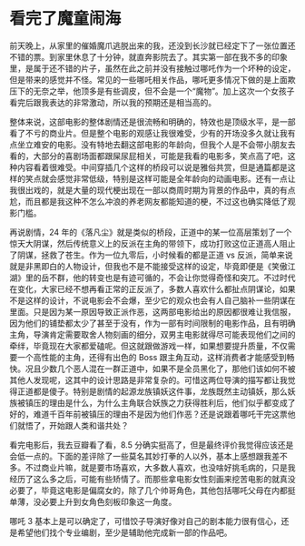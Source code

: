 # 看完了魔童闹海

前天晚上，从家里的催婚魔爪逃脱出来的我，还没到长沙就已经定下了一张位置还不错的票。到家里休息了十分钟，就直奔影院去了。其实第一部在我不多的印象里，是属于还不错的片子，虽然在此之前并没有接触过哪吒作为一个坏种的设定，但是带来的感觉并不怪。常见的一些哪吒相关作品，哪吒更多情况下做的是上面欺压下的无奈之举，他顶多是有些调皮，但不会是一个“魔物”。加上这次一个女孩子看完后跟我表达的非常激动，所以我的预期还是相当高的。

整体来说，这部电影的整体剧情还是很流畅和明确的，特效也是顶级水平，是一部看了不亏的商业片。但是整个电影的观感让我很难受，少有的开场没多久就让我有点坐立难安的电影。没有特地去翻这部电影的年龄向，但我个人是不会带小朋友去看的，大部分的喜剧场面都跟屎尿屁相关，可能是我看的电影多，笑点高了吧，这种内容看着很难受。中间穿插几个这样的桥段可以说是雅俗共赏，但是通篇都是这样的笑点就会感觉非常低级，特别是这样可能是全年龄向的动画电影。还有一点让我很出戏的，就是大量的现代梗出现在一部以商周时期为背景的作品中，真的有点尬，而且都是我这种不怎么冲浪的养老网友都能知道的梗，不过这也确实降低了观影门槛。

再说剧情，24 年的《落凡尘》就是类似的桥段，正道中的某一位高层策划了一个惊天大阴谋，然后传统意义上的反派在主角的带领下，成功打败这位正道高人阻止了阴谋，拯救了苍生。作为一位九零后，小时候看的都是正道 vs 反派，简单来说就是非黑即白的人物设计，但我也不是不能接受这样的设定，毕竟即便是《笑傲江湖》里的岳不群，他的转变也是有迹可循的，不会让你觉得奇怪和突兀。不过时代在变化，大家已经不想再看正常的正反派了，多数人喜欢什么都扯点阴谋论，如果不是这样的设计，不说电影会不会爆，至少它的观众也会有人自己脑补一些阴谋在里面。只是因为某一原因导致正派作恶，这两部电影给出的原因都很难让我信服，因为他们的铺垫都太少了甚至于没有，作为一部有时间限制的电影作品，且有明确主角，导演肯定需要取舍人物刻画的细分，双男主电影就得尽可能表现他们之间的牵绊，毕竟现在大家都爱磕呢。但这就跟做游戏一样，如果想要提升质量，不仅需要一个高性能的主角，还得有出色的 Boss 跟主角互动，这样消费者才能感受到畅快。况且少数几个恶人混在一群正道中，如果不是全员黑化了，那他们该如何不被其他人发现呢，这其中的设计思路是非常复杂的。可惜这两位导演的描写都让我觉得正道都是傻子。特别是剧情的起源龙族镇妖这件事，龙族既然主动镇妖，那么妖族被镇压的理由是什么，为什么主角联合妖族之力获得胜利后，他们似乎都变成了好的，难道千百年前被镇压的理由不是因为他们作恶？还是说跟着哪吒干完这票他们就悟了，开始跟人类和谐共处？

看完电影后，我去豆瓣看了看，8.5 分确实挺高了，但是最终评价我觉得应该还是会低一点的。下面的差评除了一些莫名其妙打拳的人以外，基本上感想跟我差不多。不过商业片嘛，就是要市场喜欢，大多数人喜欢，也没啥好挑毛病的，只是我经历了这么多之后，可能有些矫情了。而那些拿电影女性刻画来挖苦电影的就真没必要了，毕竟这电影是偏腐女的，除了几个帅哥角色，其他包括哪吒父母在内都挺单薄，没必要上升到女角色刻板印象这一角度。

哪吒 3 基本上是可以确定了，可惜饺子导演好像对自己的剧本能力很有信心，还是希望他们找个专业编剧，至少是辅助他完成新一部的作品吧。
